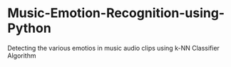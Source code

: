 # Music-Emotion-Recognition-using-Python
Detecting the various emotios in music audio clips using k-NN Classifier Algorithm
